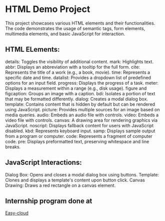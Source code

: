 # HTML Demo Project

This project showcases various HTML elements and their functionalities. The code demonstrates the usage of semantic tags, form elements, multimedia elements, and basic JavaScript for interaction.

## HTML ELements:

details: Toggles the visibility of additional content.
mark: Highlights text.
abbr: Displays an abbreviation with a tooltip for the full form.
cite: Represents the title of a work (e.g., a book, movie).
time: Represents a specific date and time.
datalist: Provides a dropdown list of predefined options for an input field.
progress: Displays the progress of a task.
meter: Displays a measurement within a range (e.g., disk usage).
figure and figcaption: Groups an image with a caption.
bdi: Isolates a portion of text that may be formatted differently.
dialog: Creates a modal dialog box.
template: Contains content that is hidden by default but can be rendered using JavaScript.
picture: Provides multiple sources for an image based on media queries.
audio: Embeds an audio file with controls.
video: Embeds a video file with controls.
canvas: A drawing area for rendering graphics via JavaScript.
noscript: Displays fallback content for users with JavaScript disabled.
kbd: Represents keyboard input.
samp: Displays sample output from a program or computer.
code: Represents a fragment of computer code.
pre: Displays preformatted text, preserving whitespace and line breaks.

## JavaScript Interactions:

Dialog Box: Opens and closes a modal dialog box using buttons.
Template: Clones and displays a template's content upon button click.
Canvas Drawing: Draws a red rectangle on a canvas element.

## Internship program done at

[Easy-cloud](https://www.easy-cloud.in/)
